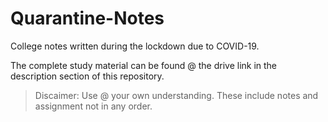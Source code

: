 # Quarantine-Notes

College notes written during the lockdown due to COVID-19.

The complete study material can be found @ the drive link in the description section of this repository.

> Discaimer: Use @ your own understanding. These include notes and assignment not in any order.